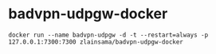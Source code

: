 # badvpn-udpgw-docker
`docker run --name badvpn-udpgw -d -t --restart=always -p 127.0.0.1:7300:7300 zlainsama/badvpn-udpgw-docker`